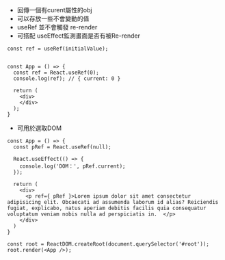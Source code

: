 - 回傳一個有curent屬性的obj
- 可以存放一些不會變動的值
- useRef 並不會觸發 re-render
- 可搭配 useEffect監測畫面是否有被Re-render
```
const ref = useRef(initialValue);


const App = () => {
  const ref = React.useRef(0);
  console.log(ref); // { current: 0 }

  return (
    <div>
    </div>
  );
}
```
- 可用於選取DOM
```
const App = () => {
  const pRef = React.useRef(null);

  React.useEffect(() => {
    console.log('DOM：', pRef.current);
  });

  return (
    <div>
      <p ref={ pRef }>Lorem ipsum dolor sit amet consectetur adipisicing elit. Obcaecati ad assumenda laborum id alias? Reiciendis fugiat, explicabo, natus aperiam debitis facilis quia consequatur voluptatum veniam nobis nulla ad perspiciatis in.  </p>
    </div>
  )
}

const root = ReactDOM.createRoot(document.querySelector('#root'));
root.render(<App />);
```